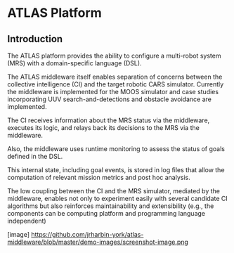 # ATLAS Platform
## Introduction

The ATLAS platform provides the ability to configure a multi-robot system (MRS) with a domain-specific language (DSL). 

The ATLAS middleware itself enables separation of concerns between the collective intelligence (CI) and the target robotic CARS simulator. Currently the 
middleware is implemented for the MOOS simulator and case studies incorporating UUV search-and-detections and obstacle avoidance are implemented. 

The CI receives information about the MRS status via the middleware, executes its logic, and relays back its decisions to the MRS via the middleware. 

Also, the middleware uses runtime monitoring to assess the status of goals defined in the DSL. 

This internal state, including goal events, is stored in log files that allow the computation of relevant mission metrics and post hoc analysis.

The low coupling between the CI and the MRS simulator, mediated by the middleware, enables not only to experiment easily with several candidate CI 
algorithms but also reinforces maintainability and extensibility (e.g., the components can be computing platform and programming language independent)

[image] https://github.com/jrharbin-york/atlas-middleware/blob/master/demo-images/screenshot-image.png
